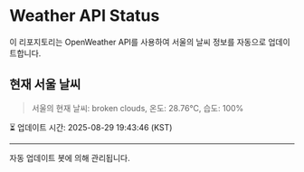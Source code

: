 
# Weather API Status

이 리포지토리는 OpenWeather API를 사용하여 서울의 날씨 정보를 자동으로 업데이트합니다.

## 현재 서울 날씨
> 서울의 현재 날씨: broken clouds, 온도: 28.76°C, 습도: 100%

⏳ 업데이트 시간: 2025-08-29 19:43:46 (KST)

---
자동 업데이트 봇에 의해 관리됩니다.
